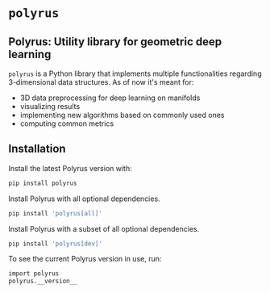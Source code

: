 # `polyrus`

## Polyrus: Utility library for geometric deep learning

`polyrus` is a Python library that implements multiple functionalities regarding 3-dimensional data structures.
As of now it's meant for:
- 3D data preprocessing for deep learning on manifolds
- visualizing results
- implementing new algorithms based on commonly used ones
- computing common metrics

## Installation

Install the latest Polyrus version with:
```bash
pip install polyrus
```

Install Polyrus with all optional dependencies.
```bash
pip install 'polyrus[all]'
```

Install Polyrus with a subset of all optional dependencies.
```bash
pip install 'polyrus[dev]'
```

To see the current Polyrus version in use, run:
```bash
import polyrus
polyrus.__version__
```
